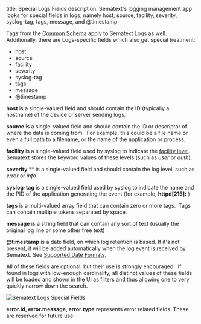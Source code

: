 title: Special Logs Fields
description: Sematext's logging management app looks for special fields in logs, namely host, source, facility, severity, syslog-tag, tags, message, and @timestamp

Tags from the [Common Schema](../../tags/common-schema) apply to Sematext Logs as well. Additionally, there are Logs-specific fields which also get special treatment:

  - host
  - source
  - facility
  - severity
  - syslog-tag
  - tags
  - message
  - @timestamp

**host** is a single-valued field and should contain the ID (typically a
hostname) of the device or server sending logs.

**source** is a single-valued field and should contain the ID or
descriptor of where the data is coming from.  For example, this could be
a file name or even a full path to a filename, or the name of the
application or process.

**facility** is a single-valued field used by syslog to indicate the
[facility level](https://en.wikipedia.org/wiki/Syslog#Facility_levels).
Sematext stores the keyword values of these levels (such as *user* or
*auth*).

**severity** ** is a single-valued field and should contain the log
level, such as *error* or *info*.

**syslog-tag** is a single-valued field used by syslog to indicate the
name and the PID of the application generating the event (for example,
**httpd\[215\]:** )

**tags** is a multi-valued array field that can contain zero or more
tags.  Tags can contain multiple tokens separated by space.

**message** is a string field that can contain any sort of text (usually
the original log line or some other free text)

**@timestamp** is a date field, on which log retention is based. If it's
not present, it will be added automatically when the log event is received by Sematext. See [Supported Date Formats](supported-date-formats).

All of these fields are optional, but their use is strongly encouraged.
 If found in logs with low-enough cardinality, all distinct values of
these fields will be loaded and shown in the UI as filters and thus
allowing one to very quickly narrow down the search.

<img alt="Sematext Logs Special Fields" src="../../images/logs/logsene-special-fields.gif" title="Sematext Logs Special Fields">

**error.id, error.message, error.type** represents error related fields. These are reserved for future use.
